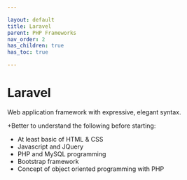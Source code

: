 ```yaml
---

layout: default
title: Laravel
parent: PHP Frameworks
nav_order: 2
has_children: true
has_toc: true

---
```


# Laravel

Web application framework with expressive, elegant syntax. 

+Better  to understand the following before starting:
* At least basic of HTML & CSS
* Javascript and JQuery
* PHP and MySQL programming
* Bootstrap framework
* Concept of object oriented programming with PHP




